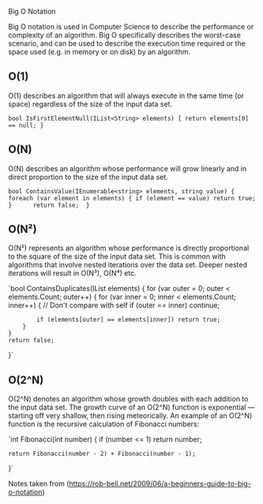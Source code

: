 Big O Notation

Big O notation is used in Computer Science to describe the performance or complexity of an algorithm. Big O specifically describes the worst-case scenario, and can be used to describe the execution time required or the space used (e.g. in memory or on disk) by an algorithm.

## O(1)
O(1) describes an algorithm that will always execute in the same time (or space) regardless of the size of the input data set.

`bool IsFirstElementNull(IList<String> elements)
{
    return elements[0] == null;
}`

## O(N)
O(N) describes an algorithm whose performance will grow linearly and in direct proportion to the size of the input data set.

`bool ContainsValue(IEnumerable<string> elements, string value)
{
    foreach (var element in elements)
    {
        if (element == value) return true; 
    }     
    return false; 
}`

## O(N²)
O(N²) represents an algorithm whose performance is directly proportional to the square of the size of the input data set. This is common with algorithms that involve nested iterations over the data set. Deeper nested iterations will result in O(N³), O(N⁴) etc.

`bool ContainsDuplicates(IList<string> elements)
{
    for (var outer = 0; outer < elements.Count; outer++) 
    {
        for (var inner = 0; inner < elements.Count; inner++) 
        { 
            // Don't compare with self 
            if (outer == inner) continue;             
            
            if (elements[outer] == elements[inner]) return true; 
        }
    }    
    return false;
}`

## O(2^N)
O(2^N) denotes an algorithm whose growth doubles with each addition to the input data set. The growth curve of an O(2^N) function is exponential — starting off very shallow, then rising meteorically. An example of an O(2^N) function is the recursive calculation of Fibonacci numbers:

`int Fibonacci(int number)
{
    if (number <= 1) return number;
       
    return Fibonacci(number - 2) + Fibonacci(number - 1); 
}`

Notes taken from (https://rob-bell.net/2009/06/a-beginners-guide-to-big-o-notation)
